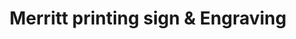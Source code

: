 ---
title: "Merritt printing sign & Engraving"
url: /merritt/merritt-printing-sign-and-engraving/
shop: general
---